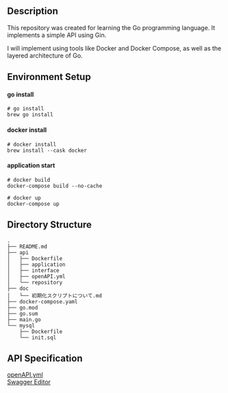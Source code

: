 ## Description

This repository was created for learning the Go programming language. It implements a simple API using Gin.

I will implement using tools like Docker and Docker Compose, as well as the layered architecture of Go.

## Environment Setup

#### go install
```
# go install
brew go install
```
#### docker install
```
# docker install
brew install --cask docker
```

#### application start

```
# docker build
docker-compose build --no-cache

# docker up
docker-compose up
```

## Directory Structure

```
.
├── README.md
├── api
│   ├── Dockerfile
│   ├── application
│   ├── interface
│   ├── openAPI.yml
│   └── repository
├── doc
│   └── 初期化スクリプトについて.md
├── docker-compose.yaml
├── go.mod
├── go.sum
├── main.go
└── mysql
    ├── Dockerfile
    └── init.sql
```

## API Specification
[openAPI.yml](./api/openAPI.yml)  
[Swagger Editor](https://editor.swagger.io/)
